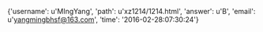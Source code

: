 {'username': u'MIngYang', 'path': u'xz1214/1214.html', 'answer': u'B', 'email': u'yangmingbhsf@163.com', 'time': '2016-02-28:07:30:24'}